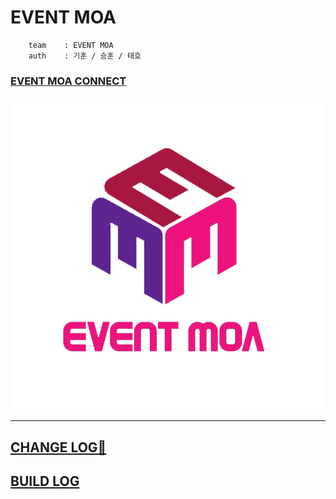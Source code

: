 # EVENT MOA

```
	team 	: EVENT MOA
	auth 	: 기훈 / 승훈 / 태호
```



### [EVENT MOA CONNECT ](http://event-moa.kro.kr)

![bg](https://github.com/Eight-Corner/eventMoa/blob/master/logo%20design/event-logo.png)

---



## [CHANGE LOG📝](CHANGELOG.md)

## [BUILD LOG](buildLog.md)

